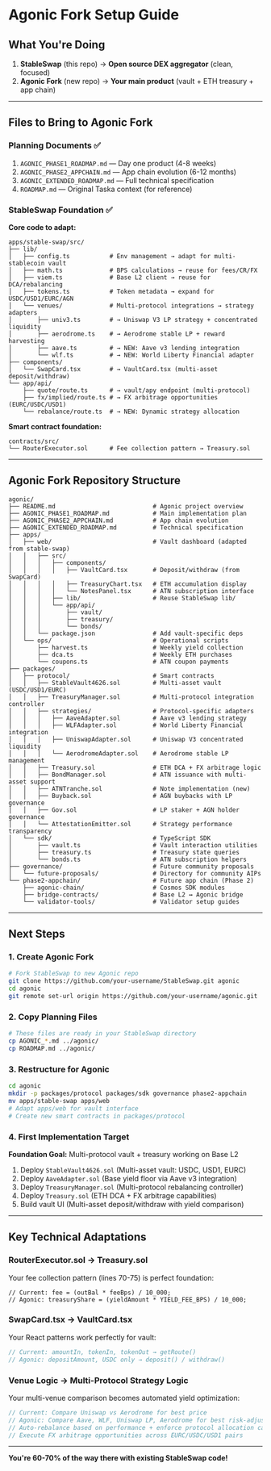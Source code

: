 # Agonic Fork Setup Guide

## What You're Doing

1. **StableSwap** (this repo) → **Open source DEX aggregator** (clean, focused)
2. **Agonic Fork** (new repo) → **Your main product** (vault + ETH treasury + app chain)

---

## Files to Bring to Agonic Fork

### **Planning Documents** ✅ 
1. `AGONIC_PHASE1_ROADMAP.md` — Day one product (4-8 weeks)
2. `AGONIC_PHASE2_APPCHAIN.md` — App chain evolution (6-12 months) 
3. `AGONIC_EXTENDED_ROADMAP.md` — Full technical specification
4. `ROADMAP.md` — Original Taska context (for reference)

### **StableSwap Foundation** ✅
**Core code to adapt:**
```
apps/stable-swap/src/
├── lib/
│   ├── config.ts           # Env management → adapt for multi-stablecoin vault
│   ├── math.ts             # BPS calculations → reuse for fees/CR/FX
│   ├── viem.ts             # Base L2 client → reuse for DCA/rebalancing
│   ├── tokens.ts           # Token metadata → expand for USDC/USD1/EURC/AGN
│   └── venues/             # Multi-protocol integrations → strategy adapters
│       ├── univ3.ts        # → Uniswap V3 LP strategy + concentrated liquidity
│       ├── aerodrome.ts    # → Aerodrome stable LP + reward harvesting
│       ├── aave.ts         # → NEW: Aave v3 lending integration
│       └── wlf.ts          # → NEW: World Liberty Financial adapter
├── components/
│   └── SwapCard.tsx        # → VaultCard.tsx (multi-asset deposit/withdraw)
└── app/api/
    ├── quote/route.ts      # → vault/apy endpoint (multi-protocol)
    ├── fx/implied/route.ts # → FX arbitrage opportunities (EURC/USDC/USD1)
    └── rebalance/route.ts  # → NEW: Dynamic strategy allocation
```

**Smart contract foundation:**
```
contracts/src/
└── RouterExecutor.sol      # Fee collection pattern → Treasury.sol
```

---

## Agonic Fork Repository Structure

```
agonic/
├── README.md                           # Agonic project overview
├── AGONIC_PHASE1_ROADMAP.md            # Main implementation plan
├── AGONIC_PHASE2_APPCHAIN.md           # App chain evolution  
├── AGONIC_EXTENDED_ROADMAP.md          # Technical specification
├── apps/
│   ├── web/                            # Vault dashboard (adapted from stable-swap)
│   │   ├── src/
│   │   │   ├── components/
│   │   │   │   ├── VaultCard.tsx       # Deposit/withdraw (from SwapCard)
│   │   │   │   ├── TreasuryChart.tsx   # ETH accumulation display
│   │   │   │   └── NotesPanel.tsx      # ATN subscription interface
│   │   │   ├── lib/                    # Reuse StableSwap lib/
│   │   │   └── app/api/
│   │   │       ├── vault/
│   │   │       ├── treasury/
│   │   │       └── bonds/
│   │   └── package.json                # Add vault-specific deps
│   └── ops/                            # Operational scripts
│       ├── harvest.ts                  # Weekly yield collection
│       ├── dca.ts                      # Weekly ETH purchases  
│       └── coupons.ts                  # ATN coupon payments
├── packages/
│   ├── protocol/                       # Smart contracts
│   │   ├── StableVault4626.sol         # Multi-asset vault (USDC/USD1/EURC)
│   │   ├── TreasuryManager.sol         # Multi-protocol integration controller
│   │   ├── strategies/                 # Protocol-specific adapters
│   │   │   ├── AaveAdapter.sol         # Aave v3 lending strategy
│   │   │   ├── WLFAdapter.sol          # World Liberty Financial integration
│   │   │   ├── UniswapAdapter.sol      # Uniswap V3 concentrated liquidity
│   │   │   └── AerodromeAdapter.sol    # Aerodrome stable LP management
│   │   ├── Treasury.sol                # ETH DCA + FX arbitrage logic
│   │   ├── BondManager.sol             # ATN issuance with multi-asset support
│   │   ├── ATNTranche.sol              # Note implementation (new)
│   │   ├── Buyback.sol                 # AGN buybacks with LP governance
│   │   ├── Gov.sol                     # LP staker + AGN holder governance
│   │   └── AttestationEmitter.sol      # Strategy performance transparency
│   └── sdk/                            # TypeScript SDK
│       ├── vault.ts                    # Vault interaction utilities
│       ├── treasury.ts                 # Treasury state queries
│       └── bonds.ts                    # ATN subscription helpers
├── governance/                         # Future community proposals
│   └── future-proposals/               # Directory for community AIPs
└── phase2-appchain/                    # Future app chain (Phase 2)
    ├── agonic-chain/                   # Cosmos SDK modules
    ├── bridge-contracts/               # Base L2 ↔ Agonic bridge
    └── validator-tools/                # Validator setup guides
```

---

## Next Steps

### **1. Create Agonic Fork**
```bash
# Fork StableSwap to new Agonic repo
git clone https://github.com/your-username/StableSwap.git agonic
cd agonic
git remote set-url origin https://github.com/your-username/agonic.git
```

### **2. Copy Planning Files**
```bash
# These files are ready in your StableSwap directory
cp AGONIC_*.md ../agonic/
cp ROADMAP.md ../agonic/
```

### **3. Restructure for Agonic**
```bash
cd agonic
mkdir -p packages/protocol packages/sdk governance phase2-appchain
mv apps/stable-swap apps/web
# Adapt apps/web for vault interface
# Create new smart contracts in packages/protocol
```

### **4. First Implementation Target**
**Foundation Goal:** Multi-protocol vault + treasury working on Base L2
1. Deploy `StableVault4626.sol` (Multi-asset vault: USDC, USD1, EURC)
2. Deploy `AaveAdapter.sol` (Base yield floor via Aave v3 integration)
3. Deploy `TreasuryManager.sol` (Multi-protocol rebalancing controller)
4. Deploy `Treasury.sol` (ETH DCA + FX arbitrage capabilities)  
5. Build vault UI (Multi-asset deposit/withdraw with yield comparison)

---

## Key Technical Adaptations

### **RouterExecutor.sol → Treasury.sol**
Your fee collection pattern (lines 70-75) is perfect foundation:
```solidity
// Current: fee = (outBal * feeBps) / 10_000;
// Agonic: treasuryShare = (yieldAmount * YIELD_FEE_BPS) / 10_000;
```

### **SwapCard.tsx → VaultCard.tsx**  
Your React patterns work perfectly for vault:
```typescript
// Current: amountIn, tokenIn, tokenOut → getRoute()
// Agonic: depositAmount, USDC only → deposit() / withdraw()
```

### **Venue Logic → Multi-Protocol Strategy Logic**
Your multi-venue comparison becomes automated yield optimization:
```typescript
// Current: Compare Uniswap vs Aerodrome for best price
// Agonic: Compare Aave, WLF, Uniswap LP, Aerodrome for best risk-adjusted yield
// Auto-rebalance based on performance + enforce protocol allocation caps
// Execute FX arbitrage opportunities across EURC/USDC/USD1 pairs
```

---

**You're 60-70% of the way there with existing StableSwap code!**
